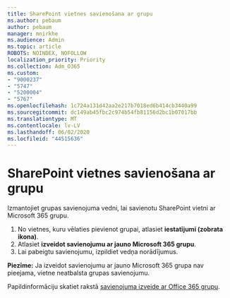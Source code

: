 ```yaml
---
title: SharePoint vietnes savienošana ar grupu
ms.author: pebaum
author: pebaum
manager: mnirkhe
ms.audience: Admin
ms.topic: article
ROBOTS: NOINDEX, NOFOLLOW
localization_priority: Priority
ms.collection: Adm_O365
ms.custom:
- "9000237"
- "5747"
- "5200004"
- "5767"
ms.openlocfilehash: 1c724a131d42aa2e217b7018ed6b414cb3440a99
ms.sourcegitcommit: dc149ab45fbc2c974b54fb81156d2bc1b07017bb
ms.translationtype: MT
ms.contentlocale: lv-LV
ms.lasthandoff: 06/02/2020
ms.locfileid: "44515636"
---
```

# <a name="connect-a-sharepoint-site-to-a-group"></a>SharePoint vietnes savienošana ar grupu

Izmantojiet grupas savienojuma vedni, lai savienotu SharePoint vietni ar Microsoft 365 grupu.

1. No vietnes, kuru vēlaties pievienot grupai, atlasiet **iestatījumi (zobrata ikona)**.
2. Atlasiet **izveidot savienojumu ar jauno Microsoft 365 grupu**.
3. Lai pabeigtu savienojumu, izpildiet vedņa norādījumus.

**Piezīme:**  Ja izveidot savienojumu ar jauno Microsoft 365 grupa nav pieejama, vietne neatbalsta grupas savienojumu.

Papildinformāciju skatiet rakstā [savienojuma izveide ar Office 365 grupu](https://docs.microsoft.com/sharepoint/dev/transform/modernize-connect-to-office365-group).